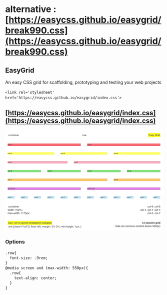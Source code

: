 # alternative : [https://easycss.github.io/easygrid/break990.css](https://easycss.github.io/easygrid/break990.css)

## EasyGrid
An easy CSS grid for scaffolding, prototyping and testing your web projects

`<link rel='stylesheet' href='https://easycss.github.io/easygrid/index.css'>`
## [https://easycss.github.io/easygrid/index.css](https://easycss.github.io/easygrid/index.css)

![Easy CSS - Easy Grid Preview](https://github.com/easycss/easygrid/raw/master/easygrid.jpg)

### Options
```
.row{
  font-size: .9rem;
}
@media screen and (max-width: 550px){
  .row{
    text-align: center;
  }
}
```
